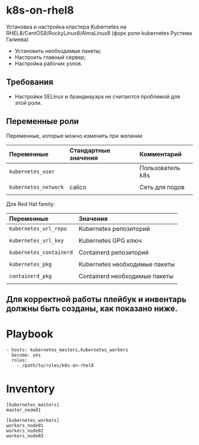 k8s-on-rhel8
==========

Установка и настройка кластера Kubernetes на RHEL8/CentOS8/RockyLinux8/AlmaLinux8 (форк роли kubernetes Рустема Галиева)

- Установить необходимые пакеты;
- Настроить главный сервер;
- Настройка рабочих узлов.

Требования
------------

- Настройки SELinux и брандмауэра не считаются проблемой для этой роли.

Переменные роли
--------------

Переменные, которые можно изменить при желании

| Переменные                                   | Стандартные значения          | Комментарий
| :---                                         | :---                          | :---                                                    
| `kubernetes_user`                            |                               | Пользователь k8s
|                                              |                               |
| `kubernetes_network`                         | calico                        | Сеть для подов
|                                              |                               |


Для Red Hat family:

| Переменные                                   | Значения
|:---                                          |:---
| `kubernetes_url_repo`                        | Kubernetes репозиторий
|                                              |
| `kubernetes_url_key`                         | Kubernetes GPG ключ
|                                              |
| `kubernetes_containerd`                      | Containerd репозиторий
|                                              |
| `kubernetes_pkg`                             | Kubernetes необходимые пакеты
|                                              |
| `containerd_pkg`                             | Containerd необходимые пакеты
|                                              |


Для корректной работы плейбук и инвентарь должны быть созданы, как показано ниже.
---------------------------------------------------------------------------------

Playbook
=========
```
- hosts: kubernetes_masters,kubernetes_workers
  become: yes
  roles:
    - /path/to/roles/k8s-on-rhel8

```
Inventory
=========
```
[kubernetes_masters]
master_node01

[kubernetes_workers]
workers_node01
workers_node02
workers_node03
```
